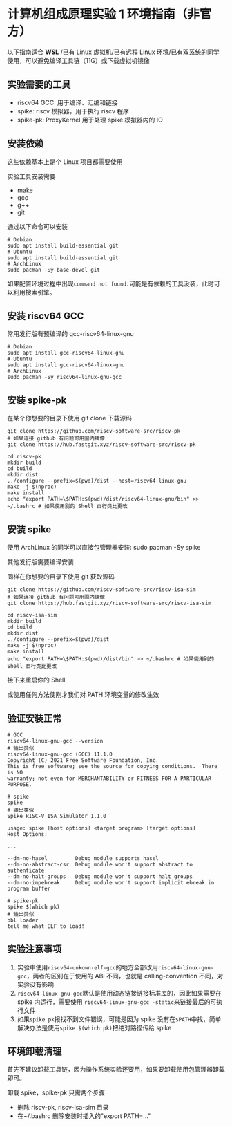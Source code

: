 # 计算机组成原理实验 1 环境指南（非官方）

以下指南适合 **WSL** /已有 Linux 虚拟机/已有远程 Linux 环境/已有双系统的同学使用，可以避免编译工具链（11G）或下载虚拟机镜像

## 实验需要的工具

- riscv64 GCC: 用于编译、汇编和链接
- spike: riscv 模拟器，用于执行 riscv 程序
- spike-pk: ProxyKernel 用于处理 spike 模拟器内的 IO

## 安装依赖

这些依赖基本上是个 Linux 项目都需要使用

实验工具安装需要

- make
- gcc
- g++
- git

通过以下命令可以安装

```
# Debian
sudo apt install build-essential git
# Ubuntu
sudo apt install build-essential git
# ArchLinux
sudo pacman -Sy base-devel git
```

如果配置环境过程中出现`command not found.`可能是有依赖的工具没装，此时可以利用搜索引擎。

## 安装 riscv64 GCC

常用发行版有预编译的 gcc-riscv64-linux-gnu

```
# Debian
sudo apt install gcc-riscv64-linux-gnu
# Ubuntu
sudo apt install gcc-riscv64-linux-gnu
# ArchLinux
sudo pacman -Sy riscv64-linux-gnu-gcc
```

## 安装 spike-pk

在某个你想要的目录下使用 git clone 下载源码

```
git clone https://github.com/riscv-software-src/riscv-pk
# 如果连接 github 有问题可用国内镜像
git clone https://hub.fastgit.xyz/riscv-software-src/riscv-pk

cd riscv-pk
mkdir build
cd build
mkdir dist
../configure --prefix=$(pwd)/dist --host=riscv64-linux-gnu
make -j $(nproc)
make install
echo "export PATH=\$PATH:$(pwd)/dist/riscv64-linux-gnu/bin" >> ~/.bashrc # 如果使用别的 Shell 自行类比更改
```

## 安装 spike

使用 ArchLinux 的同学可以直接包管理器安装: sudo pacman -Sy spike

其他发行版需要编译安装

同样在你想要的目录下使用 git 获取源码

```
git clone https://github.com/riscv-software-src/riscv-isa-sim
# 如果连接 github 有问题可用国内镜像
git clone https://hub.fastgit.xyz/riscv-software-src/riscv-isa-sim

cd riscv-isa-sim
mkdir build
cd build
mkdir dist
../configure --prefix=$(pwd)/dist
make -j $(nproc)
make install
echo "export PATH=\$PATH:$(pwd)/dist/bin" >> ~/.bashrc # 如果使用别的 Shell 自行类比更改
```

接下来重启你的 Shell

或使用任何方法使刚才我们对 PATH 环境变量的修改生效

## 验证安装正常

```
# GCC
riscv64-linux-gnu-gcc --version
# 输出类似
riscv64-linux-gnu-gcc (GCC) 11.1.0
Copyright (C) 2021 Free Software Foundation, Inc.
This is free software; see the source for copying conditions.  There is NO
warranty; not even for MERCHANTABILITY or FITNESS FOR A PARTICULAR PURPOSE.

# spike
spike
# 输出类似
Spike RISC-V ISA Simulator 1.1.0

usage: spike [host options] <target program> [target options]
Host Options:

...

--dm-no-hasel         Debug module supports hasel
--dm-no-abstract-csr  Debug module won't support abstract to authenticate
--dm-no-halt-groups   Debug module won't support halt groups
--dm-no-impebreak     Debug module won't support implicit ebreak in program buffer

# spike-pk
spike $(which pk)
# 输出类似
bbl loader
tell me what ELF to load!
```

## 实验注意事项

1. 实验中使用`riscv64-unkown-elf-gcc`的地方全部改用`riscv64-linux-gnu-gcc`，两者的区别在于使用的 ABI 不同，也就是 calling-convention 不同，对实验没有影响
2. `riscv64-linux-gnu-gcc`默认是使用动态链接链接标准库的，因此如果需要在 spike 内运行，需要使用 `riscv64-linux-gnu-gcc -static`来链接最后的可执行文件
3. 如果`spike pk`报找不到文件错误，可能是因为 spike 没有在`$PATH`中找，简单解决办法是使用`spike $(which pk)`把绝对路径传给 spike

## 环境卸载清理

首先不建议卸载工具链，因为操作系统实验还要用，如果要卸载使用包管理器卸载即可。

卸载 spike，spike-pk 只需两个步骤

- 删除 riscv-pk, riscv-isa-sim 目录
- 在~/.bashrc 删除安装时插入的"export PATH=..."
